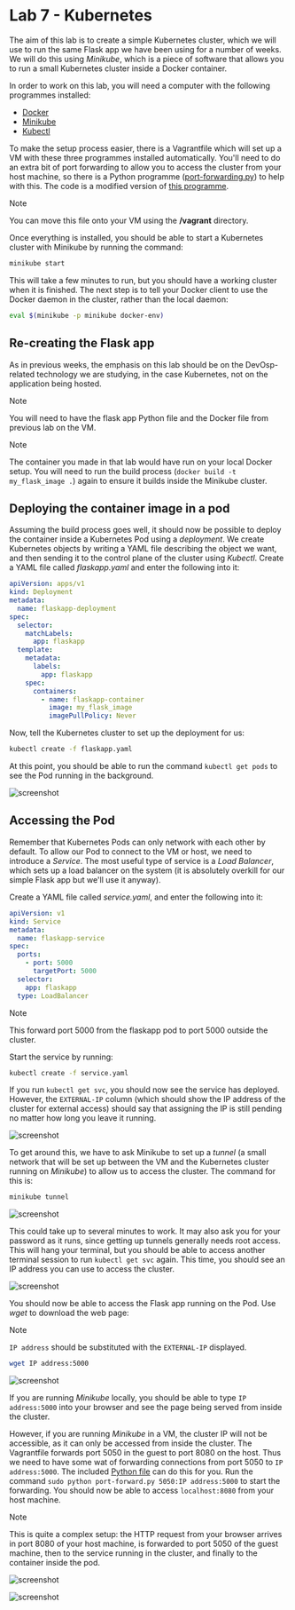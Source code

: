 # Lab 7 - Kubernetes

The aim of this lab is to create a simple Kubernetes cluster, which we will use to run the same Flask app we have been using for a number of weeks. We will do this using *Minikube*, which is a piece of software that allows you to run a small Kubernetes cluster inside a Docker container.

In order to work on this lab, you will need a computer with the following programmes installed:
- [Docker](https://docs.docker.com/engine/install/)
- [Minikube](https://minikube.sigs.k8s.io/docs/start/?arch=%2Flinux%2Fx86-64%2Fstable%2Fbinary+download)
- [Kubectl](https://kubernetes.io/docs/tasks/tools/)

To make the setup process easier, there is a Vagrantfile which will set up a VM with these three programmes installed automatically. You'll need to do an extra bit of port forwarding to allow you to access the cluster from your host machine, so there is a Python programme ([port-forwarding.py](port-forwarding.py)) to help with this. The code is a modified version of [this programme](https://github.com/vinodpandey/python-port-forward).

> [!NOTE]
> You can move this file onto your VM using the **/vagrant** directory.

Once everything is installed, you should be able to start a Kubernetes cluster with Minikube by running the command:

~~~ bash
minikube start
~~~

This will take a few minutes to run, but you should have a working cluster when it is finished. The next step is to tell your Docker client to use the Docker daemon in the cluster, rather than the local daemon:

~~~ bash
eval $(minikube -p minikube docker-env)
~~~

## Re-creating the Flask app
As in previous weeks, the emphasis on this lab should be on the DevOsp-related technology we are studying, in the case Kubernetes, not on the application being hosted.

> [!NOTE]
> You will need to have the flask app Python file and the Docker file from previous lab on the VM.

> [!NOTE]
> The container you made in that lab would have run on your local Docker setup. You will need to run the build process (`docker build -t my_flask_image .`) again to ensure it builds inside the Minikube cluster.

## Deploying the container image in a pod
Assuming the build process goes well, it should now be possible to deploy the container inside a Kubernetes Pod using a *deployment*. We create Kubernetes objects by writing a YAML file describing the object we want, and then sending it to the control plane of the cluster using *Kubectl*. Create a YAML file called *flaskapp.yaml* and enter the following into it:

~~~ yaml
apiVersion: apps/v1
kind: Deployment
metadata: 
  name: flaskapp-deployment
spec: 
  selector:
    matchLabels:
      app: flaskapp
  template:
    metadata:
      labels:
        app: flaskapp
    spec:
      containers:
        - name: flaskapp-container
          image: my_flask_image
          imagePullPolicy: Never
~~~

Now, tell the Kubernetes cluster to set up the deployment for us:

~~~ bash
kubectl create -f flaskapp.yaml
~~~

At this point, you should be able to run the command `kubectl get pods` to see the Pod running in the background.

![screenshot](images/1-1.png)

## Accessing the Pod
Remember that Kubernetes Pods can only network with each other by default. To allow our Pod to connect to the VM or host, we need to introduce a *Service*. The most useful type of service is a *Load Balancer*, which sets up a load balancer on the system (it is absolutely overkill for our simple Flask app but we'll use it anyway).

Create a YAML file called *service.yaml*, and enter the following into it:

~~~ yaml
apiVersion: v1
kind: Service
metadata: 
  name: flaskapp-service
spec: 
  ports:
    - port: 5000
      targetPort: 5000
  selector:
    app: flaskapp
  type: LoadBalancer
~~~

> [!NOTE]
> This forward port 5000 from the flaskapp pod to port 5000 outside the cluster.

Start the service by running:

~~~ bash
kubectl create -f service.yaml
~~~

If you run `kubectl get svc`, you should now see the service has deployed. However, the `EXTERNAL-IP` column (which should show the IP address of the cluster for external access) should say that assigning the IP is still pending no matter how long you leave it running.

![screenshot](images/1-2.png)

To get around this, we have to ask Minikube to set up a *tunnel* (a small network that will be set up between the VM and the Kubernetes cluster running on *Minikube*) to allow us to access the cluster. The command for this is: 

~~~ bash
minikube tunnel
~~~

![screenshot](images/1-3.png)

This could take up to several minutes to work. It may also ask you for your password as it runs, since getting up tunnels generally needs root access. This will hang your terminal, but you should be able to access another terminal session to run `kubectl get svc` again. This time, you should see an IP address you can use to access the cluster. 

![screenshot](images/1-4.png)


You should now be able to access the Flask app running on the Pod. Use *wget* to download the web page:

> [!NOTE]
> `IP address` should be substituted with the `EXTERNAL-IP` displayed.

~~~ bash
wget IP address:5000
~~~

![screenshot](images/1-5.png)

If you are running *Minikube* locally, you should be able to type `IP address:5000` into your browser and see the page being served from inside the cluster.

However, if you are running *Minikube* in a VM, the cluster IP will not be accessible, as it can only be accessed from inside the cluster. The Vagrantfile forwards port 5050 in the guest to port 8080 on the host. Thus we need to have some wat of forwarding connections from port 5050 to `IP address:5000`. The included [Python file](port-forward.py) can do this for you. Run the command `sudo python port-forward.py 5050:IP address:5000` to start the forwarding. You should now be able to access `localhost:8080` from your host machine.

> [!NOTE]
> This is quite a complex setup: the HTTP request from your browser arrives in port 8080 of your host machine, is forwarded to port 5050 of the guest machine, then to the service running in the cluster, and finally to the container inside the pod.

![screenshot](images/1-7.png)

![screenshot](images/1-6.png)